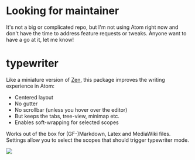 # Looking for maintainer

It's not a big or complicated repo, but I'm not using Atom right now and don't have the time to address feature requests or tweaks. Anyone want to have a go at it, let me know!


# typewriter

Like a miniature version of [Zen](https://atom.io/packages/zen), this package improves the writing experience in Atom:

* Centered layout
* No gutter
* No scrollbar (unless you hover over the editor)
* But keeps the tabs, tree-view, minimap etc.
* Enables soft-wrapping for selected scopes

Works out of the box for (GF-)Markdown, Latex and MediaWiki files. Settings allow you to select the scopes that should trigger typewriter mode.

![](https://raw.githubusercontent.com/braver/typewriter/master/resources/screenshot.png)
